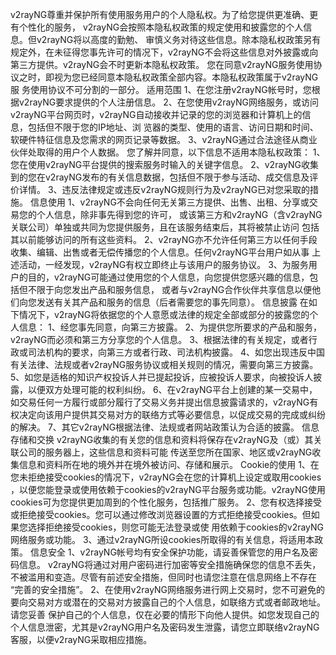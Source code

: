 v2rayNG尊重并保护所有使用服务用户的个人隐私权。为了给您提供更准确、更有个性化的服务， v2rayNG会按照本隐私权政策的规定使用和披露您的个人信息。但v2rayNG将以高度的勤勉、 审慎义务对待这些信息。除本隐私权政策另有规定外，在未征得您事先许可的情况下，v2rayNG不会将这些信息对外披露或向第三方提供。v2rayNG会不时更新本隐私权政策。 您在同意v2rayNG服务使用协议之时，即视为您已经同意本隐私权政策全部内容。本隐私权政策属于v2rayNG服 务使用协议不可分割的一部分。
适用范围
1、在您注册v2rayNG帐号时，您根据v2rayNG要求提供的个人注册信息。 
2、在您使用v2rayNG网络服务，或访问v2rayNG平台网页时，v2rayNG自动接收并记录的您的浏览器和计算机上的信息，包括但不限于您的IP地址、浏 览器的类型、使用的语言、访问日期和时间、软硬件特征信息及您需求的网页记录等数据。 
3、v2rayNG通过合法途径从商业伙伴处取得的用户个人数据。
您了解并同意，以下信息不适用本隐私权政策：
1、您在使用v2rayNG平台提供的搜索服务时输入的关键字信息。 
2、v2rayNG收集到的您在v2rayNG发布的有关信息数据，包括但不限于参与活动、成交信息及评价详情。 
3、违反法律规定或违反v2rayNG规则行为及v2rayNG已对您采取的措施。
信息使用
1、v2rayNG不会向任何无关第三方提供、出售、出租、分享或交易您的个人信息，除非事先得到您的许可， 或该第三方和v2rayNG（含v2rayNG关联公司）单独或共同为您提供服务，且在该服务结束后，其将被禁止访问 包括其以前能够访问的所有这些资料。 
2、v2rayNG亦不允许任何第三方以任何手段收集、编辑、出售或者无偿传播您的个人信息。任何v2rayNG平台用户如从事 上述活动，一经发现，v2rayNG有权立即终止与该用户的服务协议。 
3、为服务用户的目的，v2rayNG可能通过使用您的个人信息，向您提供您感兴趣的信息，包括但不限于向您发出产品和服务信息， 或者与v2rayNG合作伙伴共享信息以便他们向您发送有关其产品和服务的信息（后者需要您的事先同意）。 
信息披露
在如下情况下，v2rayNG将依据您的个人意愿或法律的规定全部或部分的披露您的个人信息： 
1、经您事先同意，向第三方披露。
2、为提供您所要求的产品和服务，v2rayNG而必须和第三方分享您的个人信息。 
3、根据法律的有关规定，或者行政或司法机构的要求，向第三方或者行政、司法机构披露。
4、如您出现违反中国有关法律、法规或者v2rayNG服务协议或相关规则的情况，需要向第三方披露。
5、如您是适格的知识产权投诉人并已提起投诉，应被投诉人要求，向被投诉人披露，以便双方处理可能的权利纠纷。
6、在v2rayNG平台上创建的某一交易中，如交易任何一方履行或部分履行了交易义务并提出信息披露请求的，v2rayNG有权决定向该用户提供其交易对方的联络方式等必要信息，以促成交易的完成或纠纷的解决。 
7、其它v2rayNG根据法律、法规或者网站政策认为合适的披露。
信息存储和交换
v2rayNG收集的有关您的信息和资料将保存在v2rayNG及（或）其关联公司的服务器上，这些信息和资料可能 传送至您所在国家、地区或v2rayNG收集信息和资料所在地的境外并在境外被访问、存储和展示。
Cookie的使用
1、在您未拒绝接受cookies的情况下，v2rayNG会在您的计算机上设定或取用cookies ，以便您能登录或使用依赖于cookies的v2rayNG平台服务或功能。v2rayNG使用cookies可为您提供更加周到的个性化服务，包括推广服务。
2、您有权选择接受或拒绝接受cookies。您可以通过修改浏览器设置的方式拒绝接受cookies。但如果您选择拒绝接受cookies，则您可能无法登录或使 用依赖于cookies的v2rayNG网络服务或功能。
3、通过v2rayNG所设cookies所取得的有关信息，将适用本政策。 
信息安全
1、v2rayNG帐号均有安全保护功能，请妥善保管您的用户名及密码信息。 v2rayNG将通过对用户密码进行加密等安全措施确保您的信息不丢失，不被滥用和变造。尽管有前述安全措施，但同时也请您注意在信息网络上不存在 “完善的安全措施”。 
2、在使用v2rayNG网络服务进行网上交易时，您不可避免的要向交易对方或潜在的交易对方披露自己的个人信息，如联络方式或者邮政地址。请您妥善 保护自己的个人信息，仅在必要的情形下向他人提供。如您发现自己的个人信息泄密，尤其是v2rayNG用户名及密码发生泄露，请您立即联络v2rayNG客服，以便v2rayNG采取相应措施。
